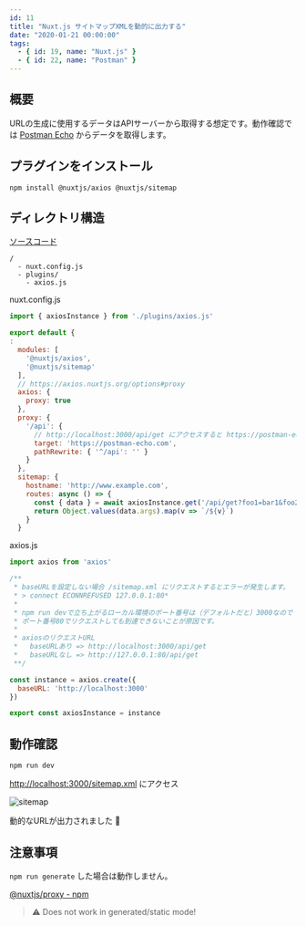 ```yaml
---
id: 11
title: "Nuxt.js サイトマップXMLを動的に出力する"
date: "2020-01-21 00:00:00"
tags:
  - { id: 19, name: "Nuxt.js" }
  - { id: 22, name: "Postman" }
---
```


## 概要

URLの生成に使用するデータはAPIサーバーから取得する想定です。動作確認では [Postman Echo](https://docs.postman-echo.com/?version=latest) からデータを取得します。

## プラグインをインストール

```shell
npm install @nuxtjs/axios @nuxtjs/sitemap
```

## ディレクトリ構造

[ソースコード](https://github.com/krabben16/test-nuxt-proxy)

```plaintext
/
  - nuxt.config.js
  - plugins/
    - axios.js
```

nuxt.config.js

```js
import { axiosInstance } from './plugins/axios.js'

export default {
:
  modules: [
    '@nuxtjs/axios',
    '@nuxtjs/sitemap'
  ],
  // https://axios.nuxtjs.org/options#proxy
  axios: {
    proxy: true
  },
  proxy: {
    '/api': {
      // http://localhost:3000/api/get にアクセスすると https://postman-echo.com/get にリクエストする
      target: 'https://postman-echo.com',
      pathRewrite: { '^/api': '' }
    }
  },
  sitemap: {
    hostname: 'http://www.example.com',
    routes: async () => {
      const { data } = await axiosInstance.get('/api/get?foo1=bar1&foo2=bar2')
      return Object.values(data.args).map(v => `/${v}`)
    }
  }
```

axios.js

```js
import axios from 'axios'

/**
 * baseURLを設定しない場合 /sitemap.xml にリクエストするとエラーが発生します。
 * > connect ECONNREFUSED 127.0.0.1:80* 
 * 
 * npm run devで立ち上がるローカル環境のポート番号は（デフォルトだと）3000なので
 * ポート番号80でリクエストしても到達できないことが原因です。
 * 
 * axiosのリクエストURL
 *   baseURLあり => http://localhost:3000/api/get
 *   baseURLなし => http://127.0.0.1:80/api/get
 **/

const instance = axios.create({
  baseURL: 'http://localhost:3000'
})

export const axiosInstance = instance
```

## 動作確認

```shell
npm run dev
```

[http://localhost:3000/sitemap.xml](http://localhost:3000/sitemap.xml) にアクセス

![sitemap](/images/articles/11/sitemap_tiny.png)

動的なURLが出力されました &#x1f646;

## 注意事項

`npm run generate` した場合は動作しません。

[@nuxtjs/proxy - npm](https://www.npmjs.com/package/@nuxtjs/proxy)

> ⚠ Does not work in generated/static mode!
